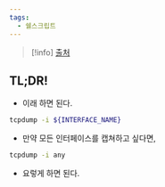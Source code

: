 ```yaml
---
tags:
  - 쉘스크립트
---
```

> [!info] [출처](https://serverfault.com/a/805008)
## TL;DR!

- 이래 하면 된다.

```bash
tcpdump -i ${INTERFACE_NAME}
```

- 만약 모든 인터페이스를 캡쳐하고 싶다면,

```bash
tcpdump -i any
```

- 요렇게 하면 된다.